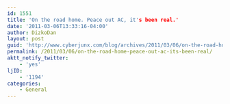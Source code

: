 ```yaml
---
id: 1551
title: 'On the road home. Peace out AC, it's been real.'
date: '2011-03-06T13:33:16-04:00'
author: DizkoDan
layout: post
guid: 'http://www.cyberjunx.com/blog/archives/2011/03/06/on-the-road-home-peace-out-ac-its-been-real/'
permalink: /2011/03/06/on-the-road-home-peace-out-ac-its-been-real/
aktt_notify_twitter:
    - 'yes'
ljID:
    - '1194'
categories:
    - General
---
```


<div class="posterous_autopost"></div>